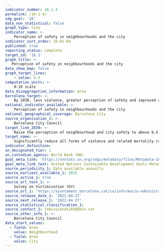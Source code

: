 ```yaml
---
indicator_number: 16.1.4
permalink: /16-1-4/
sdg_goal: '16'
data_non_statistical: false
graph_type: line
indicator_name: >-
    Perception of safety in neighbourhoods and the city
indicator_sort_order: 16-01-04
published: true
reporting_status: complete
target_id: '16.1'
graph_title: >-
   Perception of safety in neighbourhoods and the city
data_show_map: false
graph_target_lines:
    - value: 6.5
computation_units: >-
    0-10 scale
data_disaggregation_information: Area
barcelona_target: >-
    By 2030, less violence, greater perception of safety and improved community life in Barcelona
national_indicator_available: >-
    Perception of safety in neighbourhoods and the city
national_geographical_coverage: Barcelona City
source_organisation_1: >-
    Barcelona City Council
target_line_2030: >-
    Raise the perception of neighbourhood and city safety to above 6.5
target_name: >-
    Significantly reduce all forms of violence and related mortality rates everywhere
indicator_definition:
un_designated_tier: 1
un_custodian_agency: World Bank (WB)
goal_meta_link: 'https://unstats.un.org/sdgs/metadata/files/Metadata-16-01-04.pdf'
goal_meta_link_text: United Nations Sustainable Development Goals Metadata (pdf 894kB)
source_periodicity_1: Data available annually
source_earliest_available_1: 2015
source_active_1: true
source_url_text_1: >-
    Survey on Victimisation (EV)
source_url_1: 'https://ajuntament.barcelona.cat/ca/informacio-administrativa/registre-enquestes-i-estudis-opinio'
source_release_date_1: '2021-04-27'
source_next_release_1: '2022-04-27'
source_statistical_classification_1: 
source_contact_1: comissionat2030@bcn.cat
source_other_info_1: >-
    Barcelona City Council
data_start_values: 
  - field: Area
    value: Neighbourhood
  - field: Area 
    value: City
---
```

